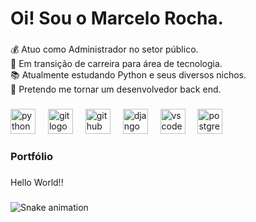 <h1 align="left">Oi! Sou o Marcelo Rocha.</h1>

###

<p align="left">💰 Atuo como Administrador no setor público.<br>🛫 Em transição de carreira para área de tecnologia.<br>📚 Atualmente estudando Python e seus diversos nichos.<br>🎯 Pretendo me tornar um desenvolvedor back end.</p>

###

<div align="left">
  <img src="https://cdn.jsdelivr.net/gh/devicons/devicon/icons/python/python-original.svg" height="40" alt="python logo"  />
  <img width="12" />
  <img src="https://cdn.jsdelivr.net/gh/devicons/devicon/icons/git/git-original.svg" height="40" alt="git logo"  />
  <img width="12" />
  <img src="https://cdn.jsdelivr.net/gh/devicons/devicon/icons/github/github-original.svg" height="40" alt="github logo"  />
  <img width="12" />
  <img src="https://cdn.jsdelivr.net/gh/devicons/devicon/icons/django/django-plain.svg" height="40" alt="django logo"  />
  <img width="12" />
  <img src="https://cdn.jsdelivr.net/gh/devicons/devicon/icons/vscode/vscode-original.svg" height="40" alt="vscode logo"  />
  <img width="12" />
  <img src="https://cdn.jsdelivr.net/gh/devicons/devicon/icons/postgresql/postgresql-original.svg" height="40" alt="postgresql logo"  />
</div>

###

<h3 align="left">Portfólio</h3>

###

<p align="left">Hello World!!</p>

###

<img src="https://raw.githubusercontent.com/codepyrock/codepyrock/output/snake.svg" alt="Snake animation" />

###
